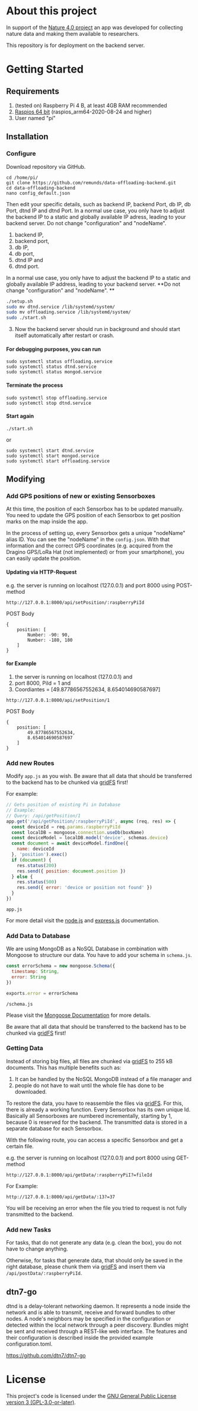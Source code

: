 # About this project

In support of the [Nature 4.0 project](https://www.uni-marburg.de/de/fb19/natur40) an app was developed for collecting nature data and making them available to researchers. 

This repository is for deployment on the backend server.

# Getting Started
## Requirements
1. (tested on) Raspberry Pi 4 B, at least 4GB RAM recommended
2. [Raspios 64 bit](https://downloads.raspberrypi.org/raspios_arm64/images/) (raspios_arm64-2020-08-24 and higher)
3. User named "pi"

## Installation
### Configure
Download repository via GitHub.
```
cd /home/pi/
git clone https://github.com/remunds/data-offloading-backend.git
cd data-offloading-backend
nano config_default.json
```
Then edit your specific details, such as backend IP, backend Port, db IP, db Port, dtnd IP and dtnd Port.
In a normal use case, you only have to adjust the backend IP to a static and globally available IP adress, leading to your backend server.
Do not change "configuration" and "nodeName".


   1. backend IP, 
   2. backend port, 
   3. db IP, 
   4. db port, 
   5. dtnd IP and 
   6. dtnd port.

   In a normal use case, you only have to adjust the backend IP to a static and globally available IP address, leading to your backend server.
   **Do not change "configuration" and "nodeName". **


```bash
./setup.sh
sudo mv dtnd.service /lib/systemd/system/
sudo mv offloading.service /lib/systemd/system/
sudo ./start.sh
```

3. Now the backend server should run in background and should start itself automatically after restart or crash.

#### For debugging purposes, you can run
```
sudo systemctl status offloading.service
sudo systemctl status dtnd.service
sudo systemctl status mongod.service
```

#### Terminate the process
```
sudo systemctl stop offloading.service
sudo systemctl stop dtnd.service
``` 

#### Start again
```
./start.sh
```
or
```
sudo systemctl start dtnd.service
sudo systemctl start mongod.service
sudo systemctl start offloading.service
```

## Modifying

### Add GPS positions of new or existing Sensorboxes

At this time, the position of each Sensorbox has to be updated manually. You need to update the GPS position of each Sensorbox to get position marks on the map inside the app.

In the process of setting up, every Sensorbox gets a unique "nodeName" alias ID. You can see the "nodeName" in the `config.json`. With that information and the correct GPS coordinates (e.g. acquired from the Dragino GPS/LoRa Hat (not implemented) or from your smartphone), you can easily update the position.

#### Updating via HTTP-Request

e.g. the server is running on localhost (127.0.0.1) and port 8000 using POST-method

```http
http://127.0.0.1:8000/api/setPosition/:raspberryPiId
```

POST Body

```
{
    position: [
		Number: -90: 90,
		Number: -180, 180
    ]
}
```

 #### for Example

1. the server is running on localhost (127.0.0.1) and 
2. port 8000, PiId = 1 and 
3. Coordiantes = [49.87786567552634, 8.654014690587697]

```http
http://127.0.0.1:8000/api/setPosition/1
```

POST Body

```
{
    position: [
        49.87786567552634, 
        8.654014690587697
    ]
}
```

### Add new Routes

Modify `app.js` as you wish. Be aware that all data that should be transferred to the backend has to be chunked via [gridFS](https://www.npmjs.com/package/mongoose-gridfs) first!

For example:

```js
// Gets position of existing Pi in Database
// Example:
// Query: /api/getPosition/1
app.get('/api/getPosition/:raspberryPiId', async (req, res) => {
  const deviceId = req.params.raspberryPiId
  const localDB = mongoose.connection.useDb(boxName)
  const deviceModel = localDB.model('device', schemas.device)
  const document = await deviceModel.findOne({
    name: deviceId
  }, 'position').exec()
  if (document) {
    res.status(200)
    res.send({ position: document.position })
  } else {
    res.status(500)
    res.send({ error: 'device or position not found' })
  }
})
```

`app.js`

For more detail visit the [node.js](https://nodejs.org/en/docs/) and [express.js](http://expressjs.com/en/5x/api.html) documentation.

### Add Data to Database

We are using MongoDB as a NoSQL Database in combination with Mongoose to structure our data. You have to add your schema in `schema.js`.

```js
const errorSchema = new mongoose.Schema({
  timestamp: String,
  error: String
})

exports.error = errorSchema
```

`/schema.js`

Please visit the [Mongoose Documentation](https://mongoosejs.com/) for more details.

Be aware that all data that should be transferred to the backend has to be chunked via [gridFS](https://www.npmjs.com/package/mongoose-gridfs) first!

### Getting Data

Instead of storing big files, all files are chunked via [gridFS](https://www.npmjs.com/package/mongoose-gridfs) to 255 kB documents. This has multiple benefits such as:

1. It can be handled by the NoSQL MongoDB instead of a file manager and 
2. people do not have to wait until the whole file has done to be downloaded.

To restore the data, you have to reassemble the files via [gridFS](https://www.npmjs.com/package/mongoose-gridfs). For this, there is already a working function. Every Sensorbox has its own unique Id. Basically all Sensorboxes are numbered incrementally, starting by 1, because 0 is reserved for the backend. The transmitted data is stored in a separate database for each Sensorbox.

With the following route, you can access a specific Sensorbox and get a certain file.

e.g. the server is running on localhost (127.0.0.1) and port 8000 using GET-method

```http
http://127.0.0.1:8000/api/getData/:raspberryPiI?=fileId
```

For Example:

```http
http://127.0.0.1:8000/api/getData/:13?=37
```

You will be receiving an error when the file you tried to request is not fully transmitted to the backend.

### Add new Tasks

For tasks, that do not generate any data (e.g. clean the box), you do not have to change anything.

Otherwise, for tasks that generate data, that should only be saved in the right database, please chunk them via [gridFS](https://www.npmjs.com/package/mongoose-gridfs) and insert them via  `/api/postData/:raspberryPiId`. 



## dtn7-go

dtnd is a delay-tolerant networking daemon. It represents a node inside the network and is able to transmit, receive and forward bundles to other nodes. A node's neighbors may be specified in the configuration or detected within the local network through a peer discovery. Bundles might be sent and received through a REST-like web interface. The features and their configuration is described inside the provided example configuration.toml.

https://github.com/dtn7/dtn7-go

# License

This project's code is licensed under the [GNU General Public License version 3 (GPL-3.0-or-later)](LICENSE).

